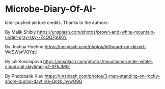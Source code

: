 # Microbe-Diary-Of-AI-

later pushed picture credits. Thanks to the authors:

By Malik Shibly
https://unsplash.com/photos/brown-and-white-mountain-under-gray-sky--ZcQQ7gUj6Y


By Joshua Hoehne
https://unsplash.com/photos/billboard-on-desert-WeSWsnVQYqU

By juli Kosolapova 
https://unsplash.com/photos/mountains-under-white-clouds-at-daytime-pZ-XFIrJMtE


By Photobank Kiev
https://unsplash.com/photos/3-men-standing-on-rocky-shore-during-daytime-Opzk_hvwO9Q

